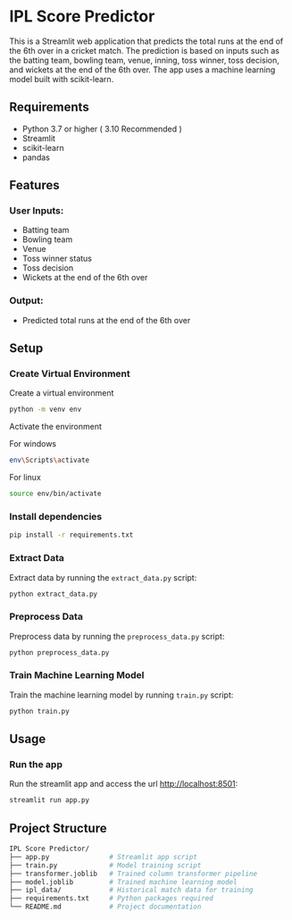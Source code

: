 # IPL Score Predictor

This is a Streamlit web application that predicts the total runs at the end of the 6th over in a cricket match. The prediction is based on inputs such as the batting team, bowling team, venue, inning, toss winner, toss decision, and wickets at the end of the 6th over. The app uses a machine learning model built with scikit-learn.

## Requirements
* Python 3.7 or higher ( 3.10 Recommended )
* Streamlit
* scikit-learn
* pandas

## Features
### User Inputs:
* Batting team
* Bowling team
* Venue
* Toss winner status
* Toss decision
* Wickets at the end of the 6th over
### Output: 
* Predicted total runs at the end of the 6th over


## Setup
### Create Virtual Environment
Create a virtual environment

``` sh
python -m venv env
```

Activate the environment

For windows
```sh
env\Scripts\activate
```

For linux
``` sh
source env/bin/activate
```

### Install dependencies

```sh
pip install -r requirements.txt
```

### Extract Data
Extract data by running the `extract_data.py` script:
``` bash
python extract_data.py
```

### Preprocess Data
Preprocess data by running the `preprocess_data.py` script:
``` bash
python preprocess_data.py
```

### Train Machine Learning Model
Train the machine learning model by running `train.py` script:
``` bash
python train.py
```
## Usage
### Run the app
Run the streamlit app and access the url [http://localhost:8501](http://localhost:8501):
``` bash
streamlit run app.py
```


## Project Structure

``` bash
IPL Score Predictor/
├── app.py               # Streamlit app script
├── train.py             # Model training script
├── transformer.joblib   # Trained column transformer pipeline
├── model.joblib         # Trained machine learning model
├── ipl_data/            # Historical match data for training
├── requirements.txt     # Python packages required
└── README.md            # Project documentation

```